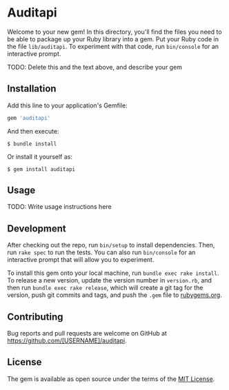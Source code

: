 # Auditapi

Welcome to your new gem! In this directory, you'll find the files you need to be able to package up your Ruby library into a gem. Put your Ruby code in the file `lib/auditapi`. To experiment with that code, run `bin/console` for an interactive prompt.

TODO: Delete this and the text above, and describe your gem

## Installation

Add this line to your application's Gemfile:

```ruby
gem 'auditapi'
```

And then execute:

    $ bundle install

Or install it yourself as:

    $ gem install auditapi

## Usage

TODO: Write usage instructions here

## Development

After checking out the repo, run `bin/setup` to install dependencies. Then, run `rake spec` to run the tests. You can also run `bin/console` for an interactive prompt that will allow you to experiment.

To install this gem onto your local machine, run `bundle exec rake install`. To release a new version, update the version number in `version.rb`, and then run `bundle exec rake release`, which will create a git tag for the version, push git commits and tags, and push the `.gem` file to [rubygems.org](https://rubygems.org).

## Contributing

Bug reports and pull requests are welcome on GitHub at https://github.com/[USERNAME]/auditapi.


## License

The gem is available as open source under the terms of the [MIT License](https://opensource.org/licenses/MIT).
